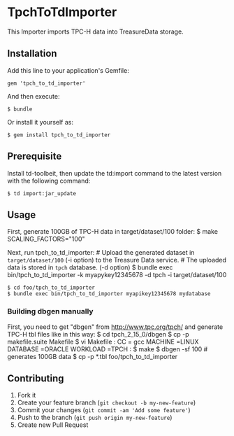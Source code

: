 # TpchToTdImporter

This Importer imports TPC-H data into TreasureData storage.

## Installation

Add this line to your application's Gemfile:

    gem 'tpch_to_td_importer'

And then execute:

    $ bundle

Or install it yourself as:

    $ gem install tpch_to_td_importer

## Prerequisite
Install td-toolbeit, then update the td:import command to the latest version with the following command:

    $ td import:jar_update

## Usage

First, generate 100GB of TPC-H data in target/dataset/100 folder:
    $ make SCALING_FACTORS="100"

Next, run tpch_to_td_importer:
    # Upload the generated dataset in `target/dataset/100` (-i option) to the Treasure Data service.
    # The uploaded data is stored in `tpch` database. (-d option)
    $ bundle exec bin/tpch_to_td_importer -k myapykey12345678 -d tpch -i target/dataset/100

    $ cd foo/tpch_to_td_importer
    $ bundle exec bin/tpch_to_td_importer myapikey12345678 mydatabase


### Building dbgen manually
First, you need to get "dbgen" from http://www.tpc.org/tpch/ and generate TPC-H tbl files like in this way:
    $ cd tpch_2_15_0/dbgen
    $ cp -p makefile.suite Makefile
    $ vi Makefile
        :
      CC = gcc
      MACHINE =LINUX
      DATABASE =ORACLE
      WORKLOAD =TPCH
        :
    $ make
    $ dbgen -sf 100 # generates 100GB data
    $ cp -p *.tbl foo/tpch_to_td_importer


## Contributing

1. Fork it
2. Create your feature branch (`git checkout -b my-new-feature`)
3. Commit your changes (`git commit -am 'Add some feature'`)
4. Push to the branch (`git push origin my-new-feature`)
5. Create new Pull Request
